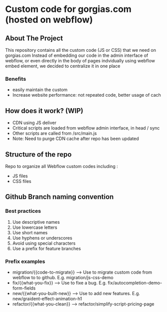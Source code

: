# Custom code for gorgias.com (hosted on webflow)

## About The Project
This repository contains all the custom code (JS or CSS) that we need on gorgias.com
Instead of embedding our code in the admin interface of webflow, or even directly in the body of pages indvidually using webflow embed element, we decided to centralize it in one place

### Benefits
- easily maintain the custom
- Increase website performance: not repeated code, better usage of cach

## How does it work? (WIP)
- CDN using JS deliver
- Critical scripts are loaded from webflow admin interface, in head / sync
- Other scripts are called from /src/main.js
- Note: Need to purge CDN cache after repo has been updated

## Structure of the repo
Repo to organize all Webflow custom codes including :
- JS files
- CSS files

## Github Branch naming convention

### Best practices
1. Use descriptive names
2. Use lowercase letters
3. Use short names
3. Use hyphens or underscores
4. Avoid using special characters
5. Use a prefix for feature branches

### Prefix examples
- migration/{{code-to-migrate}} --> Use to migrate custom code from webflow to to github. E.g. migration/js-css-demo
- fix/{{what-you-fix}} --> Use to fixe a bug. E.g. fix/autocompletion-demo-form-fields
- new/{{what-you-built-new}} --> Use to add new features. E.g. new/graident-effect-animation-h1
- refactor/{{what-you-clean}} --> refactor/simplify-script-pricing-page

